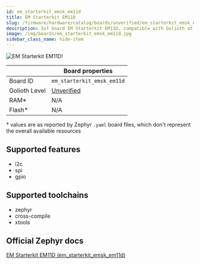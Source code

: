 ```yaml
---
id: em_starterkit_emsk_em11d
title: EM Starterkit EM11D
slug: /firmware/hardware/catalog/boards/unverified/em_starterkit_emsk_em11d
description: IoT board EM Starterkit EM11D, compatible with Golioth at unverified level.
image: /img/boards/em_starterkit_emsk_em11d.jpg
sidebar_class_name: hide-item
---
```


[//]: # (This is an auto-generated file, do not edit! Changes to it will be lost upon re-generation)

![EM Starterkit EM11D!](/img/boards/em_starterkit_emsk_em11d.jpg "EM Starterkit EM11D")

|                | Board properties     |
| -------------  | -------------------- |
| Board ID       | `em_starterkit_emsk_em11d` |
| Golioth Level  | [Unverified](/firmware/hardware#unverified-boards) |
| RAM*           | N/A |
| Flash*         | N/A |

\* values are as reported by Zephyr `.yaml` board files, which don't represent the overall available resources



## Supported features

* i2c
* spi
* gpio

## Supported toolchains

* zephyr
* cross-compile
* xtools

## Official Zephyr docs

[EM Starterkit EM11D (em_starterkit_emsk_em11d)](https://docs.zephyrproject.org/latest/boards/snps/em_starterkit/doc/index.html)
